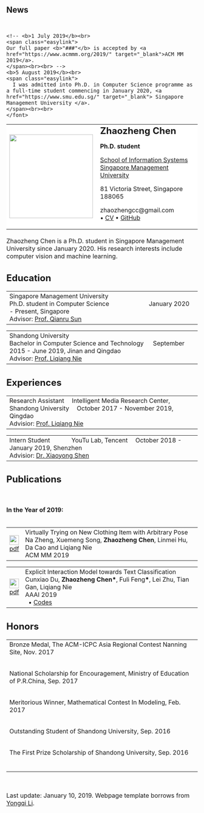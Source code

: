 <!DOCTYPE html>
<html><head><meta http-equiv="Content-Type" content="text/html; charset=UTF-8"><meta content="IE=7.0000" http-equiv="X-UA-Compatible">
<title>Zhaozheng Chen's Homepage</title>
<meta name="description" content="Zhaozheng Chen.">
<meta name="keywords" content="Zhaozheng Chen">

<link rel="stylesheet" type="text/css" href="./files/style.css">

<style>@-moz-keyframes nodeInserted{from{opacity:0.99;}to{opacity:1;}}@-webkit-keyframes nodeInserted{from{opacity:0.99;}to{opacity:1;}}@-o-keyframes nodeInserted{from{opacity:0.99;}to{opacity:1;}}@keyframes nodeInserted{from{opacity:0.99;}to{opacity:1;}}embed,object{animation-duration:.001s;-ms-animation-duration:.001s;-moz-animation-duration:.001s;-webkit-animation-duration:.001s;-o-animation-duration:.001s;animation-name:nodeInserted;-ms-animation-name:nodeInserted;-moz-animation-name:nodeInserted;-webkit-animation-name:nodeInserted;-o-animation-name:nodeInserted;}</style></head>


<body>

<div id="content">

<div id="news">
    <h2>News</h2><br>
    <font size="3px">

    <!-- <b>1 July 2019</b><br>
    <span class="easylink">
    Our full paper <b>"###"</b> is accepted by <a href="https://www.acmmm.org/2019/" target="_blank">ACM MM 2019</a>.
    </span><br><br> -->
    <b>5 August 2019</b><br>
    <span class="easylink">
      I was admitted into Ph.D. in Computer Science programme as a full-time student commencing in January 2020, <a href="https://www.smu.edu.sg/" target="_blank"> Singapore Management University </a>.
    </span><br><br>
    </font>

</div>

<div id="left">
<table style="background-color:white;">
<tbody><tr nosave="">
<td valign="CENTER">
<img src="./images/profile.jpg" height="220" align="left">
</td>

<td valign="CENTER" align="left">
<font size="+0">
<b><font size="+2">Zhaozheng Chen&nbsp;</font></b>
<p style="margin-left:0px;">
</p><p style="margin-left:0px;">
<b>Ph.D. student</b>
</p><p style="margin-left:0px;">
<a href="https://sis.smu.edu.sg/", target="_blank">School of Information Systems</a><br/>
<a href="https://www.smu.edu.sg/", target="_blank">Singapore Management University</a><br/>
</p><p style="margin-left:0px;">
81 Victoria Street, Singapore 188065<br>
</p><p style="margin-left:0px;">
zhaozhengcc@gmail.com</a><br>
&bull; <a href="files/CV_ZhaozhengChen.pdf">CV</a> &bull; 
<!-- <a href="https://github.com/zhaozhengchen">Google Scholar</a> &bull;  -->
<a href="https://github.com/zhaozhengchen">GitHub</a> <br>
</p></font><p><font size="+0">
</font>
</p></td>
</tr>
</tbody></table>

<div style="margin-top:20px;">
Zhaozheng Chen is a Ph.D. student in Singapore Management University since January 2020. 
His research interests include computer vision and machine learning.
    
</div>

<!--
<h2 style="CLEAR: both;">Call For Papers (now)</h2> </br>
<font color="red">
Multimedia Systems, Special Issue on "Multimedia Recommendation and
Multi-modal Data Analysis" </font> </br>
<a href="http://static.springer.com/sgw/documents/1633917/application/pdf/CfP_MM+Recommendation+and+Multi-modal+Data+Analysis.pdf">Link</a>, Submission Deadline: July 1st, 2018 </br> !-->

<!-- =======================================================================!-->


<h2 style="CLEAR: both;">Education</h2>
<table>
   <tr>
    <td><span class="title">Singapore Management University </span> <br>
      Ph.D. student in Computer Science &emsp;&emsp;&emsp;&emsp;&emsp;&emsp;  January 2020 - Present, Singapore  <br>
      Advisor: <a href="https://sites.google.com/view/qianrusun/home" target="_blank">Prof. Qianru Sun</a>
     </td>
   </tr>
   </tbody>
</table>
<table>
  <tbody>
  <tr>
    <td><span class="title">Shandong University </span> <br>
      Bachelor in Computer Science and Technology &emsp;  September 2015 - June 2019, Jinan and Qingdao <br>
      Advisor: <a href="https://liqiangnie.github.io/" target="_blank">Prof. Liqiang Nie</a>
    </td>
   </tr>
</table>


<h2 style="CLEAR: both">Experiences</h2>
<table>
  <tbody>
    <tr>
      <td> <span class="title">Research Assistant</span>&emsp; Intelligent Media Research Center, Shandong University&emsp; October 2017 - November 2019, Qingdao<br>
		  	Advisior: <a href="https://liqiangnie.github.io/" target="_blank">Prof. Liqiang Nie</a>
		  </td>
    </tr>
</table>
<table>
    <tr>
      <td> <span class="title">Intern Student</span>&emsp;&emsp;&emsp;&nbsp; YouTu Lab, Tencent&emsp; October 2018 - January 2019, Shenzhen<br>
        Advisior: <a href="http://xiaoyongshen.me/" target="_blank">Dr. Xiaoyong Shen</a>
      </td>
    </tr>
  </tbody>
</table>



<!-- =======================================================================!-->

<div id="papers">
<h2 style="CLEAR: both">Publications <a href="" target="_blank"></a></h2> 
</br>

<b> In the Year of 2019: </b> </br></br>

<table>
  <tbody>
  <tr>
    <td class="left"><a href="papers/MM2019.pdf" target="_blank"><img src="./images/pdf.png" width="25" height="25"><br>pdf</a></td>
    <td><span class="title">Virtually Trying on New Clothing Item with Arbitrary Pose</span> 
      <br>Na Zheng, Xuemeng Song, <b>Zhaozheng Chen</b>, Linmei Hu, Da Cao and Liqiang Nie
    <br>ACM MM 2019
  </td>
  </tr>
 </tbody>
</table>

<table>
  <tbody>
  <tr>
    <td class="left"><a href="papers/AAAI2019.pdf" target="_blank"><img src="./images/pdf.png" width="25" height="25"><br>pdf</a></td>
    <td><span class="title">Explicit Interaction Model towards Text Classification</span> 
      <br>Cunxiao Du, <b>Zhaozheng Chen<span style="color: black;font-weight:bold">*</span></b>, Fuli Feng<span style="color: black;font-weight:bold">*</span>, Lei Zhu, Tian Gan, Liqiang Nie
    <br>AAAI 2019
    <br>&nbsp;&nbsp;&bull; <a href="https://github.com/zhaozhengChen/AAAI_2019_EXAM" target="_blank">Codes</a> 
  </tr>
 </tbody>
</table>

<!-- =======================================================================!-->

<h2 style="CLEAR: both;">Honors</h2>

<table><tbody><tr><td>
  <span class="title">Bronze Medal, The ACM-ICPC Asia Regional Contest Nanning Site, Nov. 2017</span><br><br>

  <span class="title">National Scholarship for Encouragement, Ministry of Education of P.R.China, Sep. 2017</span><br><br>

  <span class="title">Meritorious Winner, Mathematical Contest In Modeling, Feb. 2017</span><br><br>

  <span class="title">Outstanding Student of Shandong University, Sep. 2016</span><br><br>

  <span class="title">The First Prize Scholarship of Shandong University, Sep. 2016</span><br><br>

</td></tr></tbody></table>


<!--
<h2 style="CLEAR: both;">Invited Talks</h2>

<table><tbody><tr><td>
  <span class="title">Explainable Reasoning over Knowledge Graph Paths for Recommendation</span> &nbsp;&nbsp; 
  <br> - Shandong University, Augest 11, 2018 (invited by Prof. Nie Liqiang)
</td></tr></tbody></table>

<h2 style="CLEAR: both;">Professional Services</h2>
<table><tbody><tr><td>
	Local Chair of <span class="title">CCIS 2019</span> (IEEE International Conference on Cloud Computing and Intelligence Systems) <br> 
  Program Committee Member of <span class="title">ACM SIGIR (2019) </span> <br>

</td></tr></tbody></table>
-->

</br>		
<p>Last update: January 10, 2019. Webpage template borrows from <a href="https://liyongqi67.github.io/">Yongqi Li</a>.</p>

</div>
</div>


</body></html>
